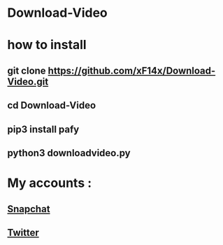 # Download-Video

# how to install
## git clone https://github.com/xF14x/Download-Video.git
## cd Download-Video
## pip3 install pafy
## python3 downloadvideo.py
# My accounts :
## **<a href="https://www.snapchat.com/add/sulimanxx1">Snapchat</a>**
## **<a href="https://twitter.com/F14Commander">Twitter</a>**
